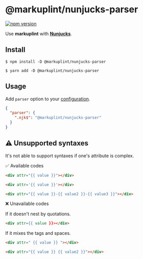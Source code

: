 # @markuplint/nunjucks-parser

[![npm version](https://badge.fury.io/js/%40markuplint%2Fnunjucks-parser.svg)](https://www.npmjs.com/package/@markuplint/nunjucks-parser)

Use **markuplint** with [**Nunjucks**](https://mozilla.github.io/nunjucks/).

## Install

```shell
$ npm install -D @markuplint/nunjucks-parser

$ yarn add -D @markuplint/nunjucks-parser
```

## Usage

Add `parser` option to your [configuration](https://markuplint.dev/configuration/#properties/parser).

```json
{
  "parser": {
    ".njk$": "@markuplint/nunjucks-parser"
  }
}
```

## :warning: Unsupported syntaxes

It's not able to support syntaxes if one's attribute is complex.

✅ Available codes

```html
<div attr="{{ value }}"></div>
```

<!-- prettier-ignore-start -->
```html
<div attr='{{ value }}'></div>
```
<!-- prettier-ignore-end -->

```html
<div attr="{{ value }}-{{ value2 }}-{{ value3 }}"></div>
```

❌ Unavailable codes

If it doesn't nest by quotations.

<!-- prettier-ignore-start -->
```html
<div attr={{ value }}></div>
```
<!-- prettier-ignore-end -->

If it mixes the tags and spaces.

```html
<div attr=" {{ value }} "></div>
```

```html
<div attr="{{ value }} {{ value2 }}"></div>
```
